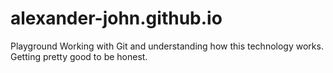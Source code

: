 # alexander-john.github.io
Playground
Working with Git and understanding how this technology works. Getting pretty good to be honest. 
